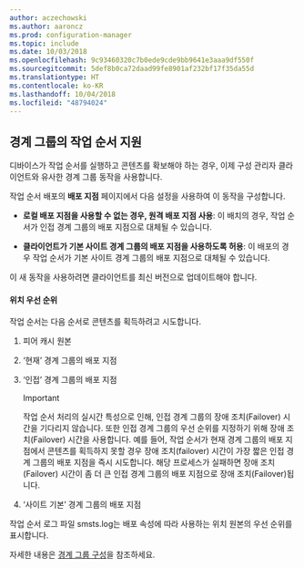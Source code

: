 ```yaml
---
author: aczechowski
ms.author: aaroncz
ms.prod: configuration-manager
ms.topic: include
ms.date: 10/03/2018
ms.openlocfilehash: 9c93460320c7b0ede9cde9bb9641e3aaa9df550f
ms.sourcegitcommit: 5def8b0ca72daad99fe8901af232bf17f35da55d
ms.translationtype: HT
ms.contentlocale: ko-KR
ms.lasthandoff: 10/04/2018
ms.locfileid: "48794024"
---
```

## <a name="bkmk_bgr-osd"></a> 경계 그룹의 작업 순서 지원
<!--1359025-->

디바이스가 작업 순서를 실행하고 콘텐츠를 확보해야 하는 경우, 이제 구성 관리자 클라이언트와 유사한 경계 그룹 동작을 사용합니다.   

작업 순서 배포의 **배포 지점** 페이지에서 다음 설정을 사용하여 이 동작을 구성합니다. 

- **로컬 배포 지점을 사용할 수 없는 경우, 원격 배포 지점 사용**: 이 배치의 경우, 작업 순서가 인접 경계 그룹의 배포 지점으로 대체될 수 있습니다.  

- **클라이언트가 기본 사이트 경계 그룹의 배포 지점을 사용하도록 허용**: 이 배포의 경우 작업 순서가 기본 사이트 경계 그룹의 배포 지점으로 대체될 수 있습니다.  

이 새 동작을 사용하려면 클라이언트를 최신 버전으로 업데이트해야 합니다.

#### <a name="location-priority"></a>위치 우선 순위  

작업 순서는 다음 순서로 콘텐츠를 획득하려고 시도합니다.  

1. 피어 캐시 원본  

2. ‘현재’ 경계 그룹의 배포 지점  

3. ‘인접’ 경계 그룹의 배포 지점  

    > [!Important]  
    > 작업 순서 처리의 실시간 특성으로 인해, 인접 경계 그룹의 장애 조치(Failover) 시간을 기다리지 않습니다. 또한 인접 경계 그룹의 우선 순위를 지정하기 위해 장애 조치(Failover) 시간을 사용합니다. 예를 들어, 작업 순서가 현재 경계 그룹의 배포 지점에서 콘텐츠를 획득하지 못할 경우 장애 조치(failover) 시간이 가장 짧은 인접 경계 그룹의 배포 지점을 즉시 시도합니다. 해당 프로세스가 실패하면 장애 조치(Failover) 시간이 좀 더 큰 인접 경계 그룹의 배포 지점으로 장애 조치(Failover)됩니다.  

4. ‘사이트 기본’ 경계 그룹의 배포 지점  

작업 순서 로그 파일 smsts.log는 배포 속성에 따라 사용하는 위치 원본의 우선 순위를 표시합니다.

자세한 내용은 [경계 그룹 구성](/sccm/core/servers/deploy/configure/boundary-groups)을 참조하세요.


